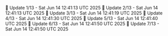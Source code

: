 📌 Update 1/13 - Sat Jun 14 12:41:13 UTC 2025
📌 Update 2/13 - Sat Jun 14 12:41:13 UTC 2025
📌 Update 3/13 - Sat Jun 14 12:41:19 UTC 2025
📌 Update 4/13 - Sat Jun 14 12:41:30 UTC 2025
📌 Update 5/13 - Sat Jun 14 12:41:40 UTC 2025
📌 Update 6/13 - Sat Jun 14 12:41:50 UTC 2025
📌 Update 7/13 - Sat Jun 14 12:41:50 UTC 2025
